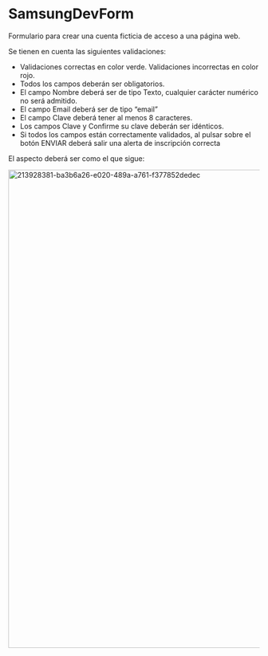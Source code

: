 # SamsungDevForm

Formulario para crear una cuenta ficticia de acceso a una página web.

Se tienen en cuenta las siguientes validaciones:
- Validaciones correctas en color verde. Validaciones incorrectas en color rojo.
- Todos los campos deberán ser obligatorios.
- El campo Nombre deberá ser de tipo Texto, cualquier carácter numérico no será admitido.
- El campo Email deberá ser de tipo “email”
- El campo Clave deberá tener al menos 8 caracteres.
- Los campos Clave y Confirme su clave deberán ser idénticos.
- Si todos los campos están correctamente validados, al pulsar sobre el botón ENVIAR deberá salir una alerta de inscripción correcta

El aspecto deberá ser como el que sigue:

<img width="960" alt="213928381-ba3b6a26-e020-489a-a761-f377852dedec" src="https://user-images.githubusercontent.com/125822623/219969790-778282a3-4ff6-46a6-b3f1-6e5c5042fb86.png">
